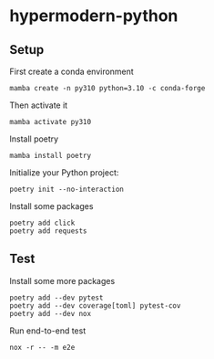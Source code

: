# hypermodern-python

## Setup

First create a conda environment

```
mamba create -n py310 python=3.10 -c conda-forge
```

Then activate it 
```
mamba activate py310
```

Install poetry
```
mamba install poetry
```

Initialize your Python project:
```
poetry init --no-interaction
```

Install some packages
```
poetry add click
poetry add requests
```

## Test

Install some more packages
```
poetry add --dev pytest
poetry add --dev coverage[toml] pytest-cov
poetry add --dev nox
```

Run end-to-end test
```
nox -r -- -m e2e
```
